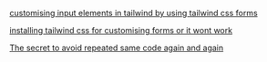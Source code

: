 [customising input elements in tailwind by using tailwind css forms](https://tailwindcss-custom-forms.netlify.app/)

[installing tailwind css for customising forms or it wont work](https://github.com/tailwindlabs/tailwindcss-forms)

[The secret to avoid repeated same code again and again](https://tailwindcss.com/docs/adding-new-utilities)